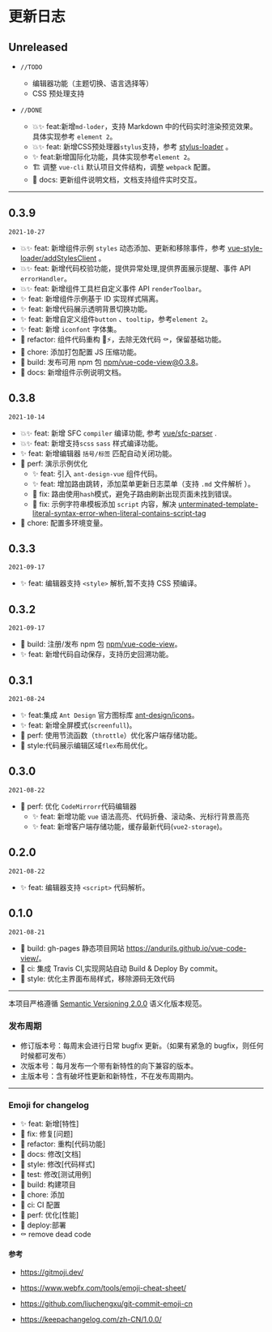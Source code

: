 # 更新日志

## Unreleased 

- `//TODO` 
  - 编辑器功能（主题切换、语言选择等）
  - CSS 预处理支持

- `//DONE`
  - 💥✨ feat:新增`md-loder`，支持 Markdown 中的代码实时渲染预览效果。具体实现参考 `element 2`。
  - 💥✨ feat: 新增CSS预处理器`stylus`支持，参考 [stylus-loader](https://github.com/webpack-contrib/stylus-loader/blob/master/src/utils.js) 。
  - ✨ feat:新增国际化功能，具体实现参考`element 2`。
  - 🏗️ 调整 `vue-cli` 默认项目文件结构，调整 `webpack` 配置。
  - 📃 docs: 更新组件说明文档，文档支持组件实时交互。


---

## 0.3.9

`2021-10-27`

- 💥✨ feat: 新增组件示例 `styles` 动态添加、更新和移除事件，参考 [vue-style-loader/addStylesClient](https://github.com/vuejs/vue-style-loader/blob/master/lib/addStylesClient.js) 。
- 💥✨ feat: 新增代码校验功能，提供异常处理,提供界面展示提醒、事件 API `errorHandler`。
- 💥✨ feat: 新增组件工具栏自定义事件 API `renderToolbar`。
- ✨ feat: 新增组件示例基于 ID 实现样式隔离。
- ✨ feat: 新增代码展示透明背景切换功能。
- ✨ feat: 新增自定义组件`button` 、`tooltip`，参考`element 2`。
- ✨ feat: 新增 `iconfont` 字体集。
- 🦄 refactor: 组件代码重构 🎨⚡️，去除无效代码 ⚰️，保留基础功能。
- 🐳 chore: 添加打包配置 JS 压缩功能。
- 🔧 build: 发布可用 npm 包 [npm/vue-code-view@0.3.8](https://www.npmjs.com/package/vue-code-view)。
- 📃 docs: 新增组件示例说明文档。

## 0.3.8

`2021-10-14`

- 💥✨ feat: 新增 SFC `compiler` 编译功能, 参考 [vue/sfc-parser](https://github.com/vuejs/vue/blob/dev/test/unit/modules/sfc/sfc-parser.spec.js) .
- 💥✨ feat: 新增支持`scss` `sass` 样式编译功能。
- ✨ feat: 新增编辑器 `括号/标签` 匹配自动关闭功能。
- 🎈 perf: 演示示例优化
  - ✨ feat: 引入 `ant-design-vue` 组件代码。
  - ✨ feat: 增加路由跳转，添加菜单更新日志菜单（支持 `.md` 文件解析 ）。
  - 🐞 fix: 路由使用`hash`模式，避免子路由刷新出现页面未找到错误。
  - 🐞 fix: 示例字符串模板添加 `script` 内容，解决 [unterminated-template-literal-syntax-error-when-literal-contains-script-tag](https://stackoverflow.com/questions/36607932/unterminated-template-literal-syntax-error-when-literal-contains-script-tag)
- 🐳 chore: 配置多环境变量。

## 0.3.3

`2021-09-17`

- ✨ feat: 编辑器支持 `<style>` 解析,暂不支持 CSS 预编译。

## 0.3.2

`2021-09-17`

- 🔧 build: 注册/发布 npm 包 [npm/vue-code-view](https://www.npmjs.com/package/vue-code-view)。
- ✨ feat: 新增代码自动保存，支持历史回溯功能。

## 0.3.1

`2021-08-24`

- ✨ feat:集成 `Ant Design` 官方图标库 [ant-design/icons](https://www.iconfont.cn/collections/detail?cid=9402)。
- ✨ feat: 新增全屏模式(`screenfull`)。
- 🎈 perf: 使用节流函数（`throttle`）优化客户端存储功能。
- 🌈 style:代码展示编辑区域`flex`布局优化。

## 0.3.0

`2021-08-22`

- 🎈 perf: 优化 `CodeMirrorr`代码编辑器
  - ✨ feat: 新增功能 `vue` 语法高亮、代码折叠、滚动条、光标行背景高亮
  - ✨ feat: 新增客户端存储功能，缓存最新代码(`vue2-storage`)。

## 0.2.0

`2021-08-22`

- ✨ feat: 编辑器支持 `<script>` 代码解析。

## 0.1.0

`2021-08-21`

- 🔧 build: gh-pages 静态项目网站 <https://andurils.github.io/vue-code-view/>。
- 🐎 ci: 集成 Travis CI,实现网站自动 Build & Deploy By commit。
- 🌈 style: 优化主界面布局样式，移除源码无效代码

---

本项目严格遵循 [Semantic Versioning 2.0.0](http://semver.org/lang/zh-CN/) 语义化版本规范。

### 发布周期

- 修订版本号：每周末会进行日常 bugfix 更新。（如果有紧急的 bugfix，则任何时候都可发布）
- 次版本号：每月发布一个带有新特性的向下兼容的版本。
- 主版本号：含有破坏性更新和新特性，不在发布周期内。

---

### Emoji for changelog

- ✨ feat: 新增[特性]
- 🐞 fix: 修复[问题]
- 🦄 refactor: 重构[代码功能]
- 📃 docs: 修改[文档]
- 🌈 style: 修改[代码样式]
- 🧪 test: 修改[测试用例]
- 🔧 build: 构建项目
- 🐳 chore: 添加
- 🐎 ci: CI 配置
- 🎈 perf: 优化[性能]
- 🚀 deploy:部署
- ⚰️ remove dead code

#### 参考

- <https://gitmoji.dev/>
- <https://www.webfx.com/tools/emoji-cheat-sheet/>
- <https://github.com/liuchengxu/git-commit-emoji-cn>

- <https://keepachangelog.com/zh-CN/1.0.0/>